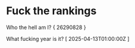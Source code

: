 # Fuck the rankings

Who the hell am I?
{ 26290828 }

What fucking year is it?
[ 2025-04-13T01:00:00Z ]
